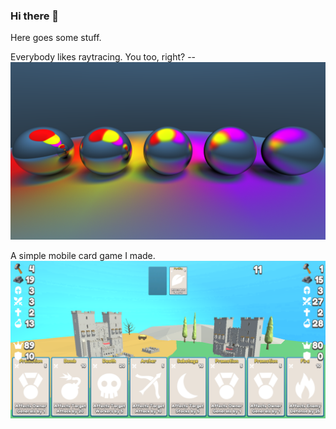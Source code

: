 ### Hi there 👋

Here goes some stuff.

Everybody likes raytracing. You too, right? --
![RaytracingFuzz](./Assets/Reflection.png)

A simple mobile card game I made.
![MobileCardGameScreenshot](./Assets/MobileCardGame.png)

<!--
**davidfrk/davidfrk** is a ✨ _special_ ✨ repository because its `README.md` (this file) appears on your GitHub profile.

Here are some ideas to get you started:

- 🔭 I’m currently working on ...
- 🌱 I’m currently learning ...
- 👯 I’m looking to collaborate on ...
- 🤔 I’m looking for help with ...
- 💬 Ask me about ...
- 📫 How to reach me: ...
- 😄 Pronouns: ...
- ⚡ Fun fact: ...
-->
